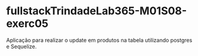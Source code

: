 # fullstackTrindadeLab365-M01S08-exerc05
Aplicação para realizar o update em produtos na tabela utilizando postgres e Sequelize.
